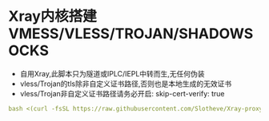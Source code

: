 # Xray内核搭建VMESS/VLESS/TROJAN/SHADOWSOCKS

- 自用Xray,此脚本只为隧道或IPLC/IEPL中转而生,无任何伪装
- vless/Trojan的tls除非自定义证书路径,否则也是本地生成的无效证书
- vless/Trojan非自定义证书路径请务必开启: skip-cert-verify: true

```yaml
bash <(curl -fsSL https://raw.githubusercontent.com/Slotheve/Xray-proxy/main/xray.sh)
  ```
